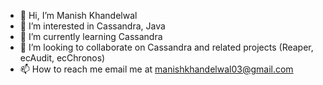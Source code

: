 - 👋 Hi, I’m Manish Khandelwal
- 👀 I’m interested in Cassandra, Java
- 🌱 I’m currently learning Cassandra
- 💞️ I’m looking to collaborate on Cassandra and related projects (Reaper, ecAudit, ecChronos)
- 📫 How to reach me email me at manishkhandelwal03@gmail.com

<!---
manmagic3/manmagic3 is a ✨ special ✨ repository because its `README.md` (this file) appears on your GitHub profile.
You can click the Preview link to take a look at your changes.
--->
